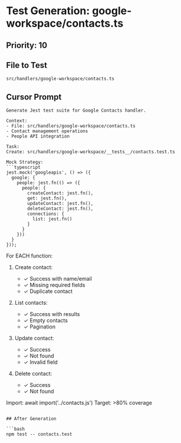 # Test Generation: google-workspace/contacts.ts

## Priority: 10

## File to Test
`src/handlers/google-workspace/contacts.ts`

## Cursor Prompt

```
Generate Jest test suite for Google Contacts handler.

Context:
- File: src/handlers/google-workspace/contacts.ts
- Contact management operations
- People API integration

Task:
Create: src/handlers/google-workspace/__tests__/contacts.test.ts

Mock Strategy:
```typescript
jest.mock('googleapis', () => ({
  google: {
    people: jest.fn(() => ({
      people: {
        createContact: jest.fn(),
        get: jest.fn(),
        updateContact: jest.fn(),
        deleteContact: jest.fn(),
        connections: {
          list: jest.fn()
        }
      }
    }))
  }
}));
```

For EACH function:
1. Create contact:
   - ✓ Success with name/email
   - ✓ Missing required fields
   - ✓ Duplicate contact

2. List contacts:
   - ✓ Success with results
   - ✓ Empty contacts
   - ✓ Pagination

3. Update contact:
   - ✓ Success
   - ✓ Not found
   - ✓ Invalid field

4. Delete contact:
   - ✓ Success
   - ✓ Not found

Import: await import('../contacts.js')
Target: >80% coverage
```

## After Generation

```bash
npm test -- contacts.test
```
